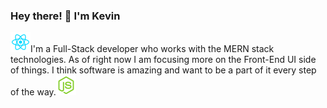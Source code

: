 ### Hey there! 👋 I'm Kevin
  <img src="https://raw.githubusercontent.com/vscode-icons/vscode-icons/master/icons/file_type_reactjs.svg" width="32" height="32">I'm a Full-Stack developer who works with the MERN stack technologies. As of right now I am focusing more on the Front-End UI side of things. I think software is amazing and want to be a part of it every step of the way.<img src="https://raw.githubusercontent.com/vscode-icons/vscode-icons/master/icons/file_type_node.svg" width="32" height="32"> 


<!--
**kevinlens/kevinlens** is a ✨ _special_ ✨ repository because its `README.md` (this file) appears on your GitHub profile.

Here are some ideas to get you started:

- 🔭 I’m currently working on ...
- 🌱 I’m currently learning ...
- 👯 I’m looking to collaborate on ...
- 🤔 I’m looking for help with ...
- 💬 Ask me about ...
- 📫 How to reach me: ...
- 😄 Pronouns: ...
- ⚡ Fun fact: ...
-->
